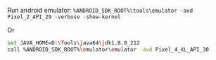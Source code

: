 Run android emulator: `%ANDROID_SDK_ROOT%\tools\emulator -avd Pixel_2_API_29 -verbose -show-kernel`

Or 

```bash
set JAVA_HOME=D:\Tools\java64\jdk1.8.0_212
call %ANDROID_SDK_ROOT%\emulator\emulator -avd Pixel_4_XL_API_30
```
